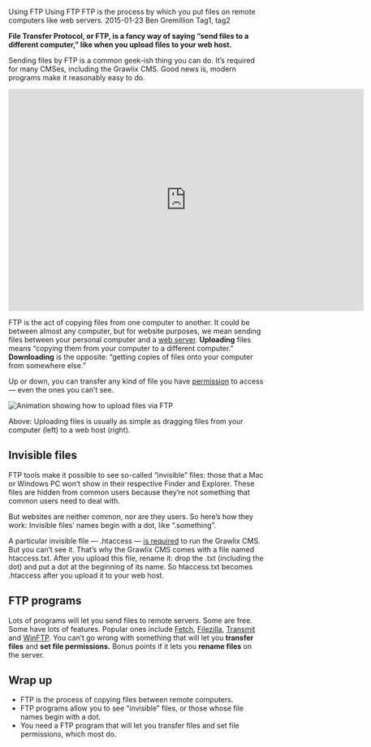 Using FTP
Using FTP
FTP is the process by which you put files on remote computers like web servers.
2015-01-23
Ben Gremillion
Tag1, tag2

**File Transfer Protocol, or FTP, is a fancy way of saying “send files to a different computer,” like when you upload files to your web host.**

Sending files by FTP is a common geek-ish thing you can do. It’s required for many CMSes, including the Grawlix CMS. Good news is, modern programs make it reasonably easy to do.

<iframe src="https://player.vimeo.com/video/155339645" width="700" height="438" frameborder="0" webkitallowfullscreen mozallowfullscreen allowfullscreen></iframe>

FTP is the act of copying files from one computer to another. It could be between almost any computer, but for website purposes, we mean sending files between your personal computer and a [web server](./web-host). **Uploading** files means “copying them from your computer to a different computer.” **Downloading** is the opposite: “getting copies of files onto your computer from somewhere else.”

Up or down, you can transfer any kind of file you have [permission](./ftp-permissions) to access — even the ones you can’t see.

![Animation showing how to upload files via FTP](/docs_content/1/FTP-demo-2b.gif)

Above: Uploading files is usually as simple as dragging files from your computer (left) to a web host (right).

## Invisible files

FTP tools make it possible to see so-called “invisible” files: those that a Mac or Windows PC won’t show in their respective Finder and Explorer. These files are hidden from common users because they’re not something that common users need to deal with. 

But websites are neither common, nor are they users. So here’s how they work: Invisible files’ names begin with a dot, like “<span class="path">.something</span>”.

A particular invisible file — <span class="path">.htaccess</span> — [is required](./requirements) to run the Grawlix CMS. But you can’t see it. That’s why the Grawlix CMS comes with a file named <span class="path">htaccess.txt</span>. After you upload this file, rename it: drop the <span class="path">.txt</span> (including the dot) and put a dot at the beginning of its name. So <span class="path">htaccess.txt</span> becomes <span class="path">.htaccess</span> after you upload it to your web host.

## FTP programs

Lots of programs will let you send files to remote servers. Some are free. Some have lots of features. Popular ones include [Fetch](http://fetchsoftworks.com), [Filezilla](https://filezilla-project.org/download.php?type=client), [Transmit](http://panic.com/transmit) and [WinFTP](http://win-ftp-client.soft32.com). You can’t go wrong with something that will let you **transfer files** and **set file permissions.** Bonus points if it lets you **rename files** on the server.

## Wrap up

- FTP is the process of copying files between remote computers.
- FTP programs allow you to see “invisible” files, or those whose file names begin with a dot.
- You need a FTP program that will let you transfer files and set file permissions, which most do.
